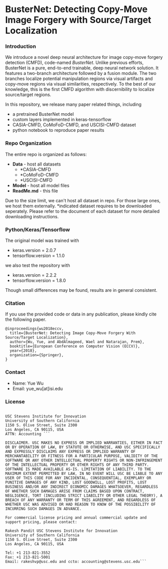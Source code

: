 # BusterNet: Detecting Copy-Move Image Forgery with Source/Target Localization

### Introduction
We introduce a novel deep neural architecture for image copy-move forgery detection (CMFD), code-named *BusterNet*. Unlike previous efforts, BusterNet is a pure, end-to-end trainable, deep neural network solution. It features a two-branch architecture followed by a fusion module. The two branches localize potential manipulation regions via visual artifacts and copy-move regions via visual similarities, respectively. To the best of our knowledge, this is the first CMFD algorithm with discernibility to localize source/target regions. 

In this repository, we release many paper related things, including

- a pretrained BusterNet model
- custom layers implemented in keras-tensorflow 
- CASIA-CMFD, CoMoFoD-CMFD, and USCISI-CMFD dataset
- python notebook to reproduce paper results 

### Repo Organization
The entire repo is organized as follows:

- **Data** - host all datasets
  - *CASIA-CMFD
  - *CoMoFoD-CMFD
  - *USCISI-CMFD
- **Model** - host all model files
- **ReadMe.md** - this file

Due to the size limit, we can't host all dataset in repo. For those large ones, we host them externally. *indicated dataset requires to be downloaded seperately. Please refer to the document of each dataset for more detailed downloading instructions.

### Python/Keras/Tensorflow
The original model was trained with

- keras.version = 2.0.7
- tensorflow.version = 1.1.0

we also test the repository with 

- keras.version = 2.2.2
- tensorflow.version = 1.8.0

Though small differences may be found, results are in general consistent. 

### Citation
If you use the provided code or data in any publication, please kindly cite the following paper.

    @inproceedings{wu2018eccv,
      title={BusterNet: Detecting Image Copy-Move Forgery With Source/Target Localization},
      author={Wu, Yue, and AbdAlmageed, Wael and Natarajan, Prem},
      booktitle={European Conference on Computer Vision (ECCV)},
      year={2018},
      organization={Springer},
    }
    
### Contact
- Name: Yue Wu
- Email: yue_wu\[at\]isi.edu


### License
```The Software is made available for academic or non-commercial purposes only. The license is for a copy of the program for an unlimited term. Individuals requesting a license for commercial use must pay for a commercial license. 

USC Stevens Institute for Innovation 
University of Southern California 
1150 S. Olive Street, Suite 2300 
Los Angeles, CA 90115, USA 
ATTN: Accounting ```

DISCLAIMER. USC MAKES NO EXPRESS OR IMPLIED WARRANTIES, EITHER IN FACT OR BY OPERATION OF LAW, BY STATUTE OR OTHERWISE, AND USC SPECIFICALLY AND EXPRESSLY DISCLAIMS ANY EXPRESS OR IMPLIED WARRANTY OF MERCHANTABILITY OR FITNESS FOR A PARTICULAR PURPOSE, VALIDITY OF THE SOFTWARE OR ANY OTHER INTELLECTUAL PROPERTY RIGHTS OR NON-INFRINGEMENT OF THE INTELLECTUAL PROPERTY OR OTHER RIGHTS OF ANY THIRD PARTY. SOFTWARE IS MADE AVAILABLE AS-IS. LIMITATION OF LIABILITY. TO THE MAXIMUM EXTENT PERMITTED BY LAW, IN NO EVENT WILL USC BE LIABLE TO ANY USER OF THIS CODE FOR ANY INCIDENTAL, CONSEQUENTIAL, EXEMPLARY OR PUNITIVE DAMAGES OF ANY KIND, LOST GOODWILL, LOST PROFITS, LOST BUSINESS AND/OR ANY INDIRECT ECONOMIC DAMAGES WHATSOEVER, REGARDLESS OF WHETHER SUCH DAMAGES ARISE FROM CLAIMS BASED UPON CONTRACT, NEGLIGENCE, TORT (INCLUDING STRICT LIABILITY OR OTHER LEGAL THEORY), A BREACH OF ANY WARRANTY OR TERM OF THIS AGREEMENT, AND REGARDLESS OF WHETHER USC WAS ADVISED OR HAD REASON TO KNOW OF THE POSSIBILITY OF INCURRING SUCH DAMAGES IN ADVANCE. 

For commercial license pricing and annual commercial update and support pricing, please contact: 

Rakesh Pandit USC Stevens Institute for Innovation 
University of Southern California 
1150 S. Olive Street, Suite 2300
Los Angeles, CA 90115, USA 

Tel: +1 213-821-3552
Fax: +1 213-821-5001 
Email: rakeshvp@usc.edu and ccto: accounting@stevens.usc.edu```
